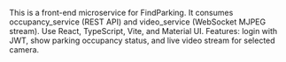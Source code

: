 <!-- Use this file to provide workspace-specific custom instructions to Copilot. For more details, visit https://code.visualstudio.com/docs/copilot/copilot-customization#_use-a-githubcopilotinstructionsmd-file -->

This is a front-end microservice for FindParking. It consumes occupancy_service (REST API) and video_service (WebSocket MJPEG stream). Use React, TypeScript, Vite, and Material UI. Features: login with JWT, show parking occupancy status, and live video stream for selected camera.
